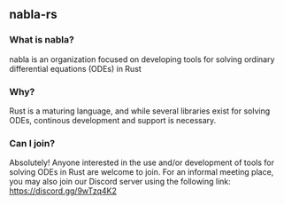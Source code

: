 ## nabla-rs

### What is nabla?
nabla is an organization focused on developing tools for solving ordinary differential equations (ODEs) in Rust

### Why?
Rust is a maturing language, and while several libraries exist for solving ODEs, continous development and support is necessary.

### Can I join?
Absolutely! Anyone interested in the use and/or development of tools for solving ODEs in Rust are welcome to join.
For an informal meeting place, you may also join our Discord server using the following link: https://discord.gg/9wTzq4K2
